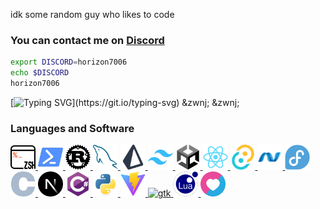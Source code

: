 idk some random guy who likes to code
<h3 align="left">
  You can contact me on <a href='discord.com/users/1331688031593173094'>Discord</a> 
</h3>

```bash
export DISCORD=horizon7006
echo $DISCORD
horizon7006
```
[![Typing SVG](https://readme-typing-svg.herokuapp.com?size=30&lines=I+love+torturing+myself.)](https://git.io/typing-svg)
&zwnj; 
&zwnj; 


### Languages and Software

<p align=left> <a href="https://zsh.sourceforge.io/" target="_blank" rel="noreferrer"> <img src="https://raw.githubusercontent.com/devicons/devicon/refs/heads/master/icons/zsh/zsh-original.svg" alt="zsh" width="40" height="40"/> </a> <a href="https://learn.microsoft.com/powershell/" target="_blank" ref="noreferrer"> <img src="https://raw.githubusercontent.com/devicons/devicon/refs/heads/master/icons/powershell/powershell-original.svg" alt="pwsh" width="40" height="40"/> </a> <a href="https://www.rust-lang.org" target="_blank" ref="noreferrer"> <img src="https://raw.githubusercontent.com/devicons/devicon/refs/heads/master/icons/rust/rust-original.svg" alt="rust" width="40" height="40"/> </a> <a href="https://www.mysql.com" target="_blank" ref="noreferrer"> <img src="https://raw.githubusercontent.com/devicons/devicon/refs/heads/master/icons/mysql/mysql-original.svg" alt="mysql" width="40" height="40"/> </a> <a href="https://www.prisma.io" target="_blank" ref="noreferrer"> <img src="https://raw.githubusercontent.com/devicons/devicon/refs/heads/master/icons/prisma/prisma-original.svg" alt="prisma" width="40" height="40"/> </a> <a href="https://tailwindcss.com" target="_blank" ref="noreferrer"> <img src="https://raw.githubusercontent.com/devicons/devicon/refs/heads/master/icons/tailwindcss/tailwindcss-original.svg" alt="tailwind" width="40" height="40"/> </a> <a href="unity.com" target="_blank" ref="noreferrer"> <img src="https://raw.githubusercontent.com/devicons/devicon/refs/heads/master/icons/unity/unity-original.svg" alt="unity" width="40" height="40"/> </a> <a href="https://react.dev" target="_blank" ref="noreferrer"> <img src="https://raw.githubusercontent.com/devicons/devicon/refs/heads/master/icons/react/react-original.svg" alt="reactjs" width="40" height="40"/> </a> <a href="https://tauri.app" target="_blank" ref="noreferrer"> <img src="https://raw.githubusercontent.com/devicons/devicon/refs/heads/master/icons/tauri/tauri-original.svg" alt="tauri" width="40" height="40"/> </a> <a href="https://dotnet.microsoft.com" target="_blank" ref="noreferrer"> <img src="https://raw.githubusercontent.com/devicons/devicon/refs/heads/master/icons/dot-net/dot-net-original.svg" alt="dotnet" width="40" height="40"/> </a> <a href="https://fedoraproject.org" target="_blank" ref="noreferrer"> <img src="https://raw.githubusercontent.com/devicons/devicon/54cfe13ac10eaa1ef817a343ab0a9437eb3c2e08/icons/fedora/fedora-plain.svg" alt="fedora" width="40" height="40"/> </a> <a href="https://www.c-language.org" target="_blank" ref="noreferrer"> <img src="https://raw.githubusercontent.com/devicons/devicon/refs/heads/master/icons/c/c-original.svg" alt="c" width="40" height="40"/> </a> <a href="https://nextjs.org" target="_blank" ref="noreferrer"> <img src="https://raw.githubusercontent.com/devicons/devicon/refs/heads/master/icons/nextjs/nextjs-original.svg" alt="nextjs" width="40" height="40"/> </a> <a href="https:/learn.microsoft.com/dotnet/csharp/" target="_blank" ref="noreferrer"> <img src="https://raw.githubusercontent.com/devicons/devicon/refs/heads/master/icons/csharp/csharp-original.svg" alt="csharp" width="40" height="40"/> </a> <a href="https:///www.python.org" target="_blank" ref="noreferrer"> <img src="https://raw.githubusercontent.com/devicons/devicon/refs/heads/master/icons/python/python-original.svg" alt="python" width="40" height="40"/> </a> <a href="https://vite.dev" target="_blank" ref="noreferrer"> <img src="https://raw.githubusercontent.com/devicons/devicon/refs/heads/master/icons/vitejs/vitejs-original.svg" alt="vite" width="40" height="40"/> </a> <a href="https://gtk.org" target="_blank" ref="noreferrer"> <img src="https://upload.wikimedia.org/wikipedia/commons/7/71/GTK_logo.svg" alt="gtk" width="40" height="40"/> <a href="https://lua.org" target="_blank" ref="noreferrer"> <img src="https://raw.githubusercontent.com/devicons/devicon/refs/heads/master/icons/lua/lua-original.svg" alt="lua" width="40" height="40"/> </a> </a> <a href="https://love2d.org" target="_blank" ref="noreferrer"> <img src="https://github.com/devicons/devicon/blob/master/icons/love2d/love2d-original.svg" alt="love" width="40" height="40"/> </a> </p>
